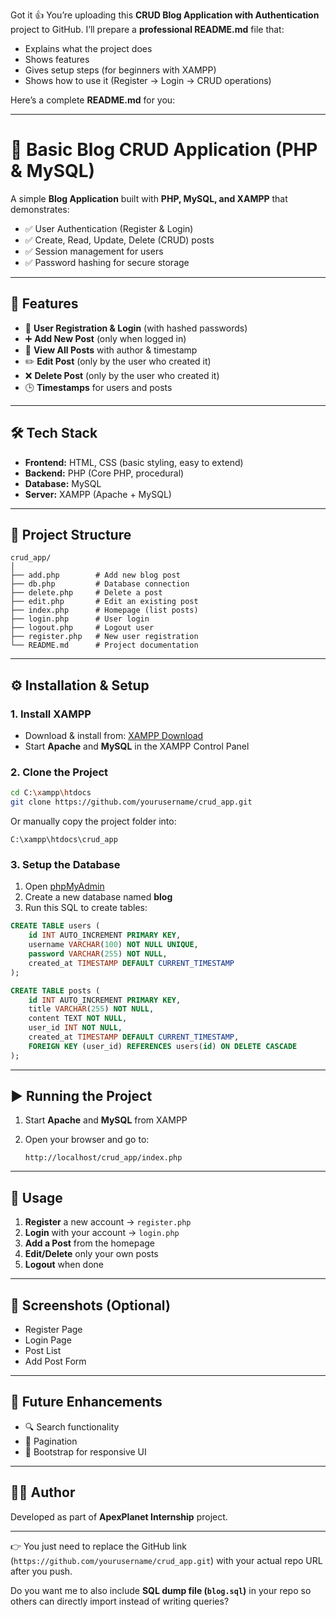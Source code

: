 Got it 👍 You’re uploading this **CRUD Blog Application with Authentication** project to GitHub.
I’ll prepare a **professional README.md** file that:

* Explains what the project does
* Shows features
* Gives setup steps (for beginners with XAMPP)
* Shows how to use it (Register → Login → CRUD operations)

Here’s a complete **README.md** for you:

---

# 📝 Basic Blog CRUD Application (PHP & MySQL)

A simple **Blog Application** built with **PHP, MySQL, and XAMPP** that demonstrates:

* ✅ User Authentication (Register & Login)
* ✅ Create, Read, Update, Delete (CRUD) posts
* ✅ Session management for users
* ✅ Password hashing for secure storage

---

## 🚀 Features

* 🔐 **User Registration & Login** (with hashed passwords)
* ➕ **Add New Post** (only when logged in)
* 📖 **View All Posts** with author & timestamp
* ✏️ **Edit Post** (only by the user who created it)
* ❌ **Delete Post** (only by the user who created it)
* 🕒 **Timestamps** for users and posts

---

## 🛠️ Tech Stack

* **Frontend:** HTML, CSS (basic styling, easy to extend)
* **Backend:** PHP (Core PHP, procedural)
* **Database:** MySQL
* **Server:** XAMPP (Apache + MySQL)

---

## 📂 Project Structure

```
crud_app/
│
├── add.php        # Add new blog post
├── db.php         # Database connection
├── delete.php     # Delete a post
├── edit.php       # Edit an existing post
├── index.php      # Homepage (list posts)
├── login.php      # User login
├── logout.php     # Logout user
├── register.php   # New user registration
└── README.md      # Project documentation
```

---

## ⚙️ Installation & Setup

### 1. Install XAMPP

* Download & install from: [XAMPP Download](https://www.apachefriends.org/download.html)
* Start **Apache** and **MySQL** in the XAMPP Control Panel

### 2. Clone the Project

```bash
cd C:\xampp\htdocs
git clone https://github.com/yourusername/crud_app.git
```

Or manually copy the project folder into:

```
C:\xampp\htdocs\crud_app
```

### 3. Setup the Database

1. Open [phpMyAdmin](http://localhost/phpmyadmin)
2. Create a new database named **blog**
3. Run this SQL to create tables:

```sql
CREATE TABLE users (
    id INT AUTO_INCREMENT PRIMARY KEY,
    username VARCHAR(100) NOT NULL UNIQUE,
    password VARCHAR(255) NOT NULL,
    created_at TIMESTAMP DEFAULT CURRENT_TIMESTAMP
);

CREATE TABLE posts (
    id INT AUTO_INCREMENT PRIMARY KEY,
    title VARCHAR(255) NOT NULL,
    content TEXT NOT NULL,
    user_id INT NOT NULL,
    created_at TIMESTAMP DEFAULT CURRENT_TIMESTAMP,
    FOREIGN KEY (user_id) REFERENCES users(id) ON DELETE CASCADE
);
```

---

## ▶️ Running the Project

1. Start **Apache** and **MySQL** from XAMPP
2. Open your browser and go to:

   ```
   http://localhost/crud_app/index.php
   ```

---

## 🔑 Usage

1. **Register** a new account → `register.php`
2. **Login** with your account → `login.php`
3. **Add a Post** from the homepage
4. **Edit/Delete** only your own posts
5. **Logout** when done

---

## 📸 Screenshots (Optional)

* Register Page
* Login Page
* Post List
* Add Post Form

---

## 📌 Future Enhancements

* 🔍 Search functionality
* 📑 Pagination
* 🎨 Bootstrap for responsive UI

---

## 👨‍💻 Author

Developed as part of **ApexPlanet Internship** project.

---

👉 You just need to replace the GitHub link (`https://github.com/yourusername/crud_app.git`) with your actual repo URL after you push.

Do you want me to also include **SQL dump file (`blog.sql`)** in your repo so others can directly import instead of writing queries?
